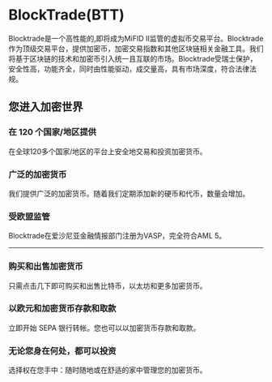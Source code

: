 # BlockTrade(BTT)

Blocktrade是一个高性能的,即将成为MiFID II监管的虚拟币交易平台。Blocktrade作为顶级交易平台，提供加密币，加密交易指数和其他区块链相关金融工具。我们将基于区块链的技术和加密币引入统一且互联的市场。Blocktrade受瑞士保护，安全性高，功能齐全，同时由性能驱动，成交量高，具有市场深度，符合法律法规。

## 您进入加密世界

### 在 120 个国家/地区提供

在全球120多个国家/地区的平台上安全地交易和投资加密货币。

### 广泛的加密货币

我们提供广泛的加密货币。随着我们定期添加新的硬币和代币，数量会增加。

### 受欧盟监管

Blocktrade在爱沙尼亚金融情报部门注册为VASP，完全符合AML 5。

---

### 购买和出售加密货币

只需点击几下即可购买和出售比特币，以太坊和更多加密货币。

### 以欧元和加密货币存款和取款

立即开始 SEPA 银行转帐。您也可以以加密货币存款和取款。

### 无论您身在何处，都可以投资

选择权在您手中：随时随地或在舒适的家中管理您的加密货币。
